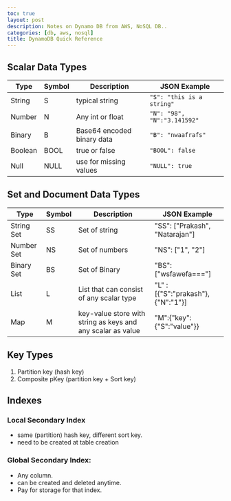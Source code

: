 ```yaml
---
toc: true
layout: post
description: Notes on Dynamo DB from AWS, NoSQL DB..
categories: [db, aws, nosql]
title: DynamoDB Quick Reference
---
```


## Scalar Data Types

|Type|Symbol|Description|JSON Example|
|-|-|-|-|
| String | S  |  typical string | `"S": "this is a string" ` | 
| Number | N | Any int or float  |  `"N": "98", "N":"3.141592" `| 
| Binary | B | Base64 encoded binary data  | `"B": "nwaafrafs"` |
| Boolean | BOOL | true or false  | `"BOOL": false` |
| Null | NULL | use for missing values  | `"NULL": true` | 


## Set and Document Data Types

|Type|Symbol|Description|JSON Example|
|-|-|-|-|
| String Set | SS  | Set of string | "SS": ["Prakash", "Natarajan"] | 
| Number Set | NS | Set of numbers  |  "NS": ["1", "2"] | 
| Binary Set | BS | Set of Binary  | "BS": ["wsfawefa==="] |
| List | L | List that can consist of any scalar type  | "L" : [{"S":"prakash"},{"N":"1"}]|
| Map | M | key-value store with string as keys and any scalar as value  | "M":{"key":{"S":"value"}}| 


## Key Types

1) Partition key (hash key)       
2) Composite pKey (partition key + Sort key)         

## Indexes

### Local Secondary Index
* same (partition) hash key, different sort key.   
* need to be created at table creation   


### Global Secondary Index:
* Any column.
* can be created and deleted anytime.
* Pay for storage for that index.



